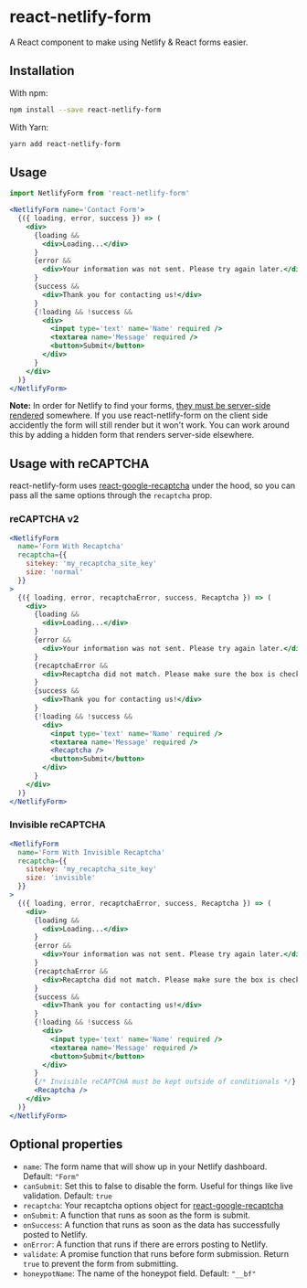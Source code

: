 # react-netlify-form

A React component to make using Netlify & React forms easier.

## Installation

With npm:

```bash
npm install --save react-netlify-form
```

With Yarn:

```bash
yarn add react-netlify-form
```

## Usage

```jsx
import NetlifyForm from 'react-netlify-form'

<NetlifyForm name='Contact Form'>
  {({ loading, error, success }) => (
    <div>
      {loading &&
        <div>Loading...</div>
      }
      {error &&
        <div>Your information was not sent. Please try again later.</div>
      }
      {success &&
        <div>Thank you for contacting us!</div>
      }
      {!loading && !success &&
        <div>
          <input type='text' name='Name' required />
          <textarea name='Message' required />
          <button>Submit</button>
        </div>
      }
    </div>
  )}
</NetlifyForm>
```

**Note:** In order for Netlify to find your forms, [they must be server-side rendered](https://www.netlify.com/docs/form-handling/) somewhere. If you use react-netlify-form on the client side accidently the form will still render but it won't work. You can work around this by adding a hidden form that renders server-side elsewhere.

## Usage with reCAPTCHA

react-netlify-form uses [react-google-recaptcha](https://github.com/dozoisch/react-google-recaptcha) under the hood, so you can pass all the same options through the `recaptcha` prop.

### reCAPTCHA v2

```jsx
<NetlifyForm
  name='Form With Recaptcha'
  recaptcha={{
    sitekey: 'my_recaptcha_site_key'
    size: 'normal'
  }}
>
  {({ loading, error, recaptchaError, success, Recaptcha }) => (
    <div>
      {loading &&
        <div>Loading...</div>
      }
      {error &&
        <div>Your information was not sent. Please try again later.</div>
      }
      {recaptchaError &&
        <div>Recaptcha did not match. Please make sure the box is checked.</div>
      }
      {success &&
        <div>Thank you for contacting us!</div>
      }
      {!loading && !success &&
        <div>
          <input type='text' name='Name' required />
          <textarea name='Message' required />
          <Recaptcha />
          <button>Submit</button>
        </div>
      }
    </div>
  )}
</NetlifyForm>
```

### Invisible reCAPTCHA

```jsx
<NetlifyForm
  name='Form With Invisible Recaptcha'
  recaptcha={{
    sitekey: 'my_recaptcha_site_key'
    size: 'invisible'
  }}
>
  {({ loading, error, recaptchaError, success, Recaptcha }) => (
    <div>
      {loading &&
        <div>Loading...</div>
      }
      {error &&
        <div>Your information was not sent. Please try again later.</div>
      }
      {recaptchaError &&
        <div>Recaptcha did not match. Please make sure the box is checked.</div>
      }
      {success &&
        <div>Thank you for contacting us!</div>
      }
      {!loading && !success &&
        <div>
          <input type='text' name='Name' required />
          <textarea name='Message' required />
          <button>Submit</button>
        </div>
      }
      {/* Invisible reCAPTCHA must be kept outside of conditionals */}
      <Recaptcha />
    </div>
  )}
</NetlifyForm>
```

## Optional properties

- `name`: The form name that will show up in your Netlify dashboard. Default: `"Form"`
- `canSubmit`: Set this to false to disable the form. Useful for things like live validation. Default: `true`
- `recaptcha`: Your recaptcha options object for [react-google-recaptcha](https://github.com/dozoisch/react-google-recaptcha)
- `onSubmit`: A function that runs as soon as the form is submit.
- `onSuccess`: A function that runs as soon as the data has successfully posted to Netlify.
- `onError`: A function that runs if there are errors posting to Netlify.
- `validate`: A promise function that runs before form submission. Return `true` to prevent the form from submitting.
- `honeypotName`: The name of the honeypot field. Default: `"__bf"`